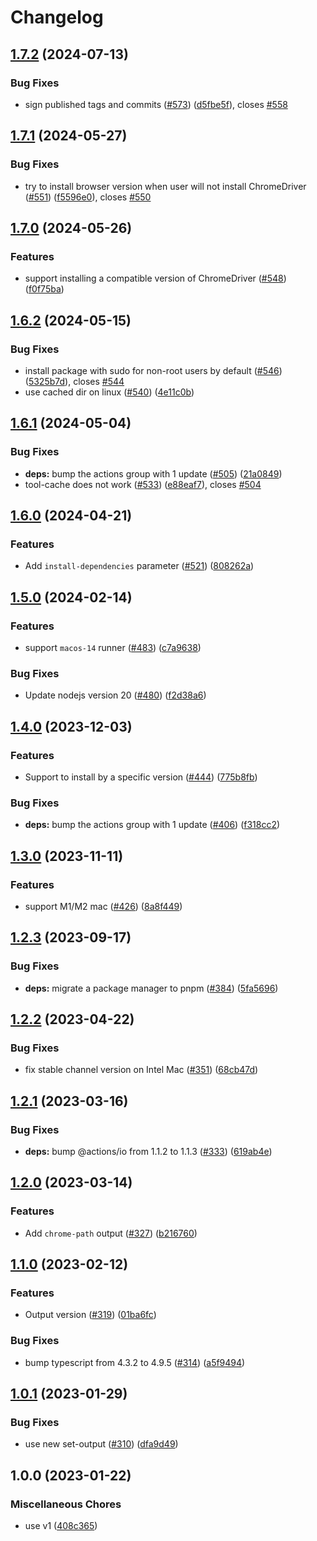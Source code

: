 # Changelog

## [1.7.2](https://github.com/browser-actions/setup-chrome/compare/setup-chrome-v1.7.1...setup-chrome-v1.7.2) (2024-07-13)


### Bug Fixes

* sign published tags and commits ([#573](https://github.com/browser-actions/setup-chrome/issues/573)) ([d5fbe5f](https://github.com/browser-actions/setup-chrome/commit/d5fbe5f06ceee6c9cff2cc9ac4c80ca19f410a57)), closes [#558](https://github.com/browser-actions/setup-chrome/issues/558)

## [1.7.1](https://github.com/browser-actions/setup-chrome/compare/setup-chrome-v1.7.0...setup-chrome-v1.7.1) (2024-05-27)


### Bug Fixes

* try to install browser version when user will not install ChromeDriver ([#551](https://github.com/browser-actions/setup-chrome/issues/551)) ([f5596e0](https://github.com/browser-actions/setup-chrome/commit/f5596e0a950ec3cf422a66d3d9c180bfa8edde65)), closes [#550](https://github.com/browser-actions/setup-chrome/issues/550)

## [1.7.0](https://github.com/browser-actions/setup-chrome/compare/setup-chrome-v1.6.2...setup-chrome-v1.7.0) (2024-05-26)


### Features

* support installing a compatible version of ChromeDriver ([#548](https://github.com/browser-actions/setup-chrome/issues/548)) ([f0f75ba](https://github.com/browser-actions/setup-chrome/commit/f0f75ba773df0ba7c82aad050bc94bbb69a1e5f7))

## [1.6.2](https://github.com/browser-actions/setup-chrome/compare/setup-chrome-v1.6.1...setup-chrome-v1.6.2) (2024-05-15)


### Bug Fixes

* install package with sudo for non-root users by default ([#546](https://github.com/browser-actions/setup-chrome/issues/546)) ([5325b7d](https://github.com/browser-actions/setup-chrome/commit/5325b7d75ccf0a4a39f671ece6a3ec5a3968c665)), closes [#544](https://github.com/browser-actions/setup-chrome/issues/544)
* use cached dir on linux ([#540](https://github.com/browser-actions/setup-chrome/issues/540)) ([4e11c0b](https://github.com/browser-actions/setup-chrome/commit/4e11c0b29cc0a878fc608398eb9ba610ceea2d5e))

## [1.6.1](https://github.com/browser-actions/setup-chrome/compare/setup-chrome-v1.6.0...setup-chrome-v1.6.1) (2024-05-04)


### Bug Fixes

* **deps:** bump the actions group with 1 update ([#505](https://github.com/browser-actions/setup-chrome/issues/505)) ([21a0849](https://github.com/browser-actions/setup-chrome/commit/21a0849857a04999f466f1573877d549dbebc23f))
* tool-cache does not work ([#533](https://github.com/browser-actions/setup-chrome/issues/533)) ([e88eaf7](https://github.com/browser-actions/setup-chrome/commit/e88eaf738be41864c31ee42ad17d06d10b166676)), closes [#504](https://github.com/browser-actions/setup-chrome/issues/504)

## [1.6.0](https://github.com/browser-actions/setup-chrome/compare/setup-chrome-v1.5.0...setup-chrome-v1.6.0) (2024-04-21)


### Features

* Add `install-dependencies` parameter ([#521](https://github.com/browser-actions/setup-chrome/issues/521)) ([808262a](https://github.com/browser-actions/setup-chrome/commit/808262a22c281a8f87e58abea70d008d15916821))

## [1.5.0](https://github.com/browser-actions/setup-chrome/compare/setup-chrome-v1.4.0...setup-chrome-v1.5.0) (2024-02-14)


### Features

* support `macos-14` runner ([#483](https://github.com/browser-actions/setup-chrome/issues/483)) ([c7a9638](https://github.com/browser-actions/setup-chrome/commit/c7a9638ceead5dc0072ed72e8dcba019186cc665))


### Bug Fixes

* Update nodejs version 20 ([#480](https://github.com/browser-actions/setup-chrome/issues/480)) ([f2d38a6](https://github.com/browser-actions/setup-chrome/commit/f2d38a6a7f1e725ec59a107ed254971eca75fc3e))

## [1.4.0](https://github.com/browser-actions/setup-chrome/compare/setup-chrome-v1.3.0...setup-chrome-v1.4.0) (2023-12-03)


### Features

* Support to install by a specific version ([#444](https://github.com/browser-actions/setup-chrome/issues/444)) ([775b8fb](https://github.com/browser-actions/setup-chrome/commit/775b8fb5bb29c3f0bd6c573adb3174095102e7cc))


### Bug Fixes

* **deps:** bump the actions group with 1 update ([#406](https://github.com/browser-actions/setup-chrome/issues/406)) ([f318cc2](https://github.com/browser-actions/setup-chrome/commit/f318cc23baba89e414d91f638b85a97363758ac6))

## [1.3.0](https://github.com/browser-actions/setup-chrome/compare/setup-chrome-v1.2.3...setup-chrome-v1.3.0) (2023-11-11)


### Features

* support M1/M2 mac ([#426](https://github.com/browser-actions/setup-chrome/issues/426)) ([8a8f449](https://github.com/browser-actions/setup-chrome/commit/8a8f4497e59bf92e66270626dbcc37a2aa0933e5))

## [1.2.3](https://github.com/browser-actions/setup-chrome/compare/setup-chrome-v1.2.2...setup-chrome-v1.2.3) (2023-09-17)


### Bug Fixes

* **deps:** migrate a package manager to pnpm ([#384](https://github.com/browser-actions/setup-chrome/issues/384)) ([5fa5696](https://github.com/browser-actions/setup-chrome/commit/5fa56961cf53f049d4a4963f21322f4aec3de1d3))

## [1.2.2](https://github.com/browser-actions/setup-chrome/compare/setup-chrome-v1.2.1...setup-chrome-v1.2.2) (2023-04-22)


### Bug Fixes

* fix stable channel version on Intel Mac ([#351](https://github.com/browser-actions/setup-chrome/issues/351)) ([68cb47d](https://github.com/browser-actions/setup-chrome/commit/68cb47d5946fd8cad495395835d94ab24f182393))

## [1.2.1](https://github.com/browser-actions/setup-chrome/compare/setup-chrome-v1.2.0...setup-chrome-v1.2.1) (2023-03-16)


### Bug Fixes

* **deps:** bump @actions/io from 1.1.2 to 1.1.3 ([#333](https://github.com/browser-actions/setup-chrome/issues/333)) ([619ab4e](https://github.com/browser-actions/setup-chrome/commit/619ab4ecda61fb4ee08835d01c8aad9b7381d78a))

## [1.2.0](https://github.com/browser-actions/setup-chrome/compare/setup-chrome-v1.1.0...setup-chrome-v1.2.0) (2023-03-14)


### Features

* Add `chrome-path` output ([#327](https://github.com/browser-actions/setup-chrome/issues/327)) ([b216760](https://github.com/browser-actions/setup-chrome/commit/b2167607c7f87c1d8026e564d6dcde8fc18654b5))

## [1.1.0](https://github.com/browser-actions/setup-chrome/compare/setup-chrome-v1.0.1...setup-chrome-v1.1.0) (2023-02-12)


### Features

* Output version ([#319](https://github.com/browser-actions/setup-chrome/issues/319)) ([01ba6fc](https://github.com/browser-actions/setup-chrome/commit/01ba6fcebedc628eab00d4d550a9b5257bc6111c))


### Bug Fixes

* bump typescript from 4.3.2 to 4.9.5 ([#314](https://github.com/browser-actions/setup-chrome/issues/314)) ([a5f9494](https://github.com/browser-actions/setup-chrome/commit/a5f9494933005154a9571cfc7cd57459084e91dd))

## [1.0.1](https://github.com/browser-actions/setup-chrome/compare/setup-chrome-v1.0.0...setup-chrome-v1.0.1) (2023-01-29)


### Bug Fixes

* use new set-output ([#310](https://github.com/browser-actions/setup-chrome/issues/310)) ([dfa9d49](https://github.com/browser-actions/setup-chrome/commit/dfa9d496acb6917e6b6f7bbf23cfa84841310604))

## 1.0.0 (2023-01-22)


### Miscellaneous Chores

* use v1 ([408c365](https://github.com/browser-actions/setup-chrome/commit/408c36552a3271ce4bf5de164eb421f9d55451cb))
